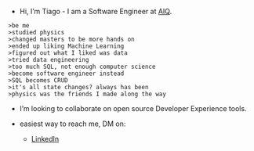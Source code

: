 - Hi, I’m Tiago - I am a Software Engineer at [AIQ](https://www.aiqintelligence.ae).
```
>be me
>studied physics
>changed masters to be more hands on
>ended up liking Machine Learning
>figured out what I liked was data
>tried data engineering
>too much SQL, not enough computer science
>become software engineer instead
>SQL becomes CRUD
>it's all state changes? always has been
>physics was the friends I made along the way
```
- I’m looking to collaborate on open source Developer Experience tools.

- easiest way to reach me, DM on:
    - [LinkedIn](https://www.linkedin.com/in/tiagoclaropessoa)

<!---
tcpessoa/tcpessoa is a ✨ special ✨ repository because its `README.md` (this file) appears on your GitHub profile.
You can click the Preview link to take a look at your changes.
--->
